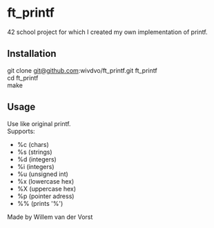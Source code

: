 # ft_printf

42 school project for which I created my own implementation of printf.

## Installation
git clone git@github.com:wivdvo/ft_printf.git ft_printf  
cd ft_printf  
make  

## Usage
Use like original printf.  
Supports:
- %c (chars)
- %s (strings)
- %d (integers)
- %i (integers)
- %u (unsigned int)
- %x (lowercase hex)
- %X (uppercase hex)
- %p (pointer adress)
- %% (prints '%')

Made by Willem van der Vorst
